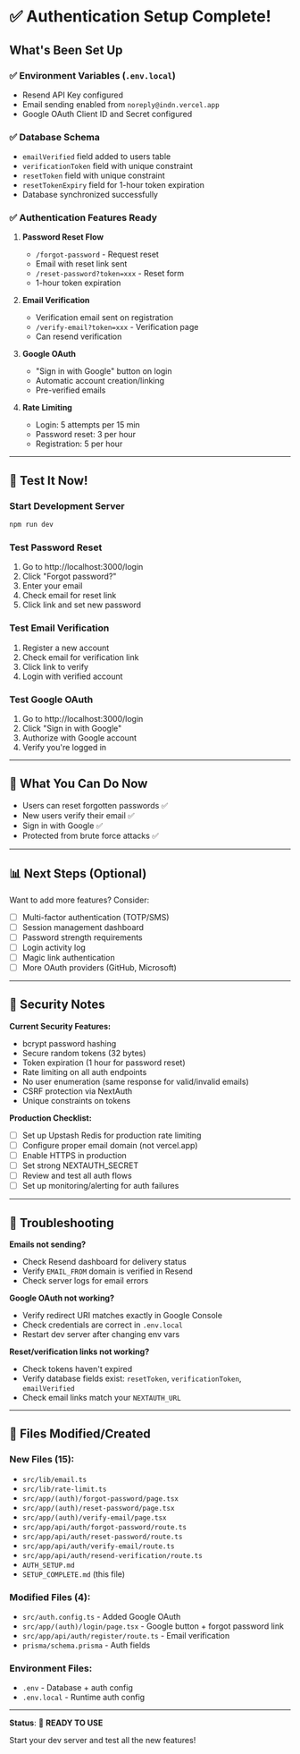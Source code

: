 # ✅ Authentication Setup Complete!

## What's Been Set Up

### ✅ Environment Variables (`.env.local`)
- Resend API Key configured
- Email sending enabled from `noreply@indn.vercel.app`
- Google OAuth Client ID and Secret configured

### ✅ Database Schema
- `emailVerified` field added to users table
- `verificationToken` field with unique constraint
- `resetToken` field with unique constraint
- `resetTokenExpiry` field for 1-hour token expiration
- Database synchronized successfully

### ✅ Authentication Features Ready
1. **Password Reset Flow**
   - `/forgot-password` - Request reset
   - Email with reset link sent
   - `/reset-password?token=xxx` - Reset form
   - 1-hour token expiration

2. **Email Verification**
   - Verification email sent on registration
   - `/verify-email?token=xxx` - Verification page
   - Can resend verification

3. **Google OAuth**
   - "Sign in with Google" button on login
   - Automatic account creation/linking
   - Pre-verified emails

4. **Rate Limiting**
   - Login: 5 attempts per 15 min
   - Password reset: 3 per hour
   - Registration: 5 per hour

---

## 🧪 Test It Now!

### Start Development Server
```bash
npm run dev
```

### Test Password Reset
1. Go to http://localhost:3000/login
2. Click "Forgot password?"
3. Enter your email
4. Check email for reset link
5. Click link and set new password

### Test Email Verification
1. Register a new account
2. Check email for verification link
3. Click link to verify
4. Login with verified account

### Test Google OAuth
1. Go to http://localhost:3000/login
2. Click "Sign in with Google"
3. Authorize with Google account
4. Verify you're logged in

---

## 🎯 What You Can Do Now

- Users can reset forgotten passwords ✅
- New users verify their email ✅
- Sign in with Google ✅
- Protected from brute force attacks ✅

---

## 📊 Next Steps (Optional)

Want to add more features? Consider:
- [ ] Multi-factor authentication (TOTP/SMS)
- [ ] Session management dashboard
- [ ] Password strength requirements
- [ ] Login activity log
- [ ] Magic link authentication
- [ ] More OAuth providers (GitHub, Microsoft)

---

## 🔐 Security Notes

**Current Security Features:**
- bcrypt password hashing
- Secure random tokens (32 bytes)
- Token expiration (1 hour for password reset)
- Rate limiting on all auth endpoints
- No user enumeration (same response for valid/invalid emails)
- CSRF protection via NextAuth
- Unique constraints on tokens

**Production Checklist:**
- [ ] Set up Upstash Redis for production rate limiting
- [ ] Configure proper email domain (not vercel.app)
- [ ] Enable HTTPS in production
- [ ] Set strong NEXTAUTH_SECRET
- [ ] Review and test all auth flows
- [ ] Set up monitoring/alerting for auth failures

---

## 🐛 Troubleshooting

**Emails not sending?**
- Check Resend dashboard for delivery status
- Verify `EMAIL_FROM` domain is verified in Resend
- Check server logs for email errors

**Google OAuth not working?**
- Verify redirect URI matches exactly in Google Console
- Check credentials are correct in `.env.local`
- Restart dev server after changing env vars

**Reset/verification links not working?**
- Check tokens haven't expired
- Verify database fields exist: `resetToken`, `verificationToken`, `emailVerified`
- Check email links match your `NEXTAUTH_URL`

---

## 📝 Files Modified/Created

### New Files (15):
- `src/lib/email.ts`
- `src/lib/rate-limit.ts`
- `src/app/(auth)/forgot-password/page.tsx`
- `src/app/(auth)/reset-password/page.tsx`
- `src/app/(auth)/verify-email/page.tsx`
- `src/app/api/auth/forgot-password/route.ts`
- `src/app/api/auth/reset-password/route.ts`
- `src/app/api/auth/verify-email/route.ts`
- `src/app/api/auth/resend-verification/route.ts`
- `AUTH_SETUP.md`
- `SETUP_COMPLETE.md` (this file)

### Modified Files (4):
- `src/auth.config.ts` - Added Google OAuth
- `src/app/(auth)/login/page.tsx` - Google button + forgot password link
- `src/app/api/auth/register/route.ts` - Email verification
- `prisma/schema.prisma` - Auth fields

### Environment Files:
- `.env` - Database + auth config
- `.env.local` - Runtime auth config

---

**Status**: 🎉 **READY TO USE**

Start your dev server and test all the new features!
